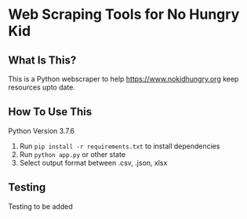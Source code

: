 Web Scraping Tools for No Hungry Kid
==============================

What Is This?
-------------

This is a Python webscraper to help https://www.nokidhungry.org keep resources upto date.


How To Use This
---------------
Python Version 3.7.6

1. Run `pip install -r requirements.txt` to install dependencies
2. Run `python app.py` or other state
3. Select output format between .csv, .json, xlsx

Testing
-------
Testing to be added